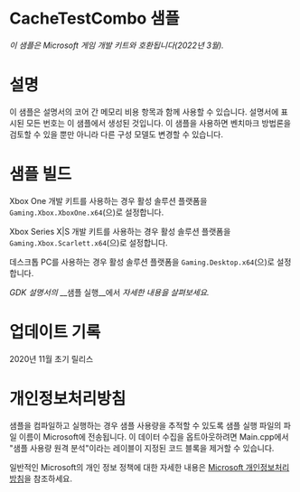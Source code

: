 # CacheTestCombo 샘플

*이 샘플은 Microsoft 게임 개발 키트와 호환됩니다(2022년 3월).*

# 설명

이 샘플은 설명서의 코어 간 메모리 비용 항목과 함께 사용할 수 있습니다. 설명서에 표시된 모든 번호는 이 샘플에서 생성된 것입니다. 이 샘플을 사용하면 벤치마크 방법론을 검토할 수 있을 뿐만 아니라 다른 구성 모델도 변경할 수 있습니다.

# 샘플 빌드

Xbox One 개발 키트를 사용하는 경우 활성 솔루션 플랫폼을 `Gaming.Xbox.XboxOne.x64`(으)로 설정합니다.

Xbox Series X|S 개발 키트를 사용하는 경우 활성 솔루션 플랫폼을 `Gaming.Xbox.Scarlett.x64`(으)로 설정합니다.

데스크톱 PC를 사용하는 경우 활성 솔루션 플랫폼을 `Gaming.Desktop.x64`(으)로 설정합니다.

*GDK 설명서의* __샘플 실행__에서 *자세한 내용을 살펴보세요.* 

# 업데이트 기록

2020년 11월 초기 릴리스

# 개인정보처리방침

샘플을 컴파일하고 실행하는 경우 샘플 사용량을 추적할 수 있도록 샘플 실행 파일의 파일 이름이 Microsoft에 전송됩니다. 이 데이터 수집을 옵트아웃하려면 Main.cpp에서 "샘플 사용량 원격 분석"이라는 레이블이 지정된 코드 블록을 제거할 수 있습니다.

일반적인 Microsoft의 개인 정보 정책에 대한 자세한 내용은 [Microsoft 개인정보처리방침](https://privacy.microsoft.com/en-us/privacystatement/)을 참조하세요.


